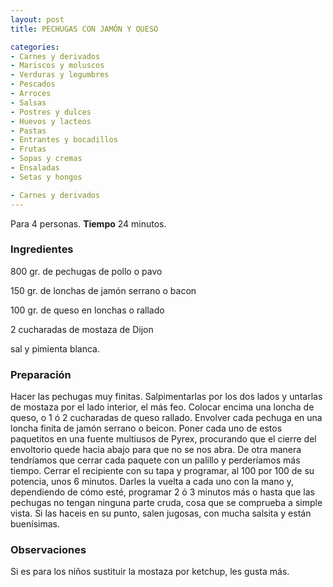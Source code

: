 ```yaml
---
layout: post
title: PECHUGAS CON JAMÓN Y QUESO

categories:
- Carnes y derivados
- Mariscos y moluscos
- Verduras y legumbres
- Pescados
- Arroces
- Salsas
- Postres y dulces
- Huevos y lacteos
- Pastas
- Entrantes y bocadillos
- Frutas
- Sopas y cremas
- Ensaladas
- Setas y hongos

- Carnes y derivados
---
```

Para 4 personas.
<b>Tiempo</b> 24 minutos.

<h3>Ingredientes</h3>
800 gr. de pechugas de pollo o pavo

150 gr. de lonchas de jamón serrano o bacon

100 gr. de queso en lonchas o rallado

2 cucharadas de mostaza de Dijon

sal y pimienta blanca.

<h3>Preparación</h3>
Hacer las pechugas muy finitas. Salpimentarlas por los dos lados y untarlas de mostaza por el lado interior, el más feo. Colocar encima una loncha de queso, o 1 ó 2 cucharadas de queso rallado. Envolver cada pechuga en una loncha finita de jamón serrano o beicon. Poner cada uno de estos paquetitos en una fuente multiusos de Pyrex, procurando que el cierre del envoltorio quede hacia abajo para que no se nos abra. De otra manera tendríamos que cerrar cada paquete con un palillo y perderíamos más tiempo. Cerrar el recipiente con su tapa y programar, al 100 por 100 de su potencia, unos 6 minutos. Darles la vuelta a cada uno con la mano y, dependiendo de cómo esté, programar 2 ó 3 minutos más o hasta que las pechugas no tengan ninguna parte cruda, cosa que se comprueba a simple vista. Si las haceis en su punto, salen jugosas, con mucha salsita y están buenísimas.

<h3>Observaciones</h3>
Si es para los niños sustituir la mostaza por ketchup, les gusta más.


